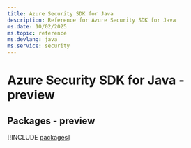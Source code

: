 ```yaml
---
title: Azure Security SDK for Java
description: Reference for Azure Security SDK for Java
ms.date: 10/02/2025
ms.topic: reference
ms.devlang: java
ms.service: security
---
```

# Azure Security SDK for Java - preview
## Packages - preview
[!INCLUDE [packages](security-index.md)]